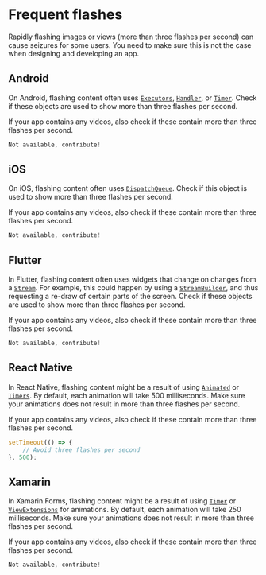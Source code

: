 # Frequent flashes

Rapidly flashing images or views (more than three flashes per second) can cause seizures for some users. You need to make sure this is not the case when designing and developing an app.

## Android

On Android, flashing content often uses [`Executors`](https://developer.android.com/reference/java/util/concurrent/Executors), [`Handler`](https://developer.android.com/reference/android/os/Handler), or [`Timer`](https://developer.android.com/reference/java/util/Timer). Check if these objects are used to show more than three flashes per second.

If your app contains any videos, also check if these contain more than three flashes per second.

```kotlin
Not available, contribute!
```

## iOS

On iOS, flashing content often uses [`DispatchQueue`](https://developer.apple.com/documentation/dispatch/dispatchqueue). Check if this object is used to show more than three flashes per second.

If your app contains any videos, also check if these contain more than three flashes per second.

```swift
Not available, contribute!
```

## Flutter

In Flutter, flashing content often uses widgets that change on changes from a [`Stream`](https://api.flutter.dev/flutter/dart-async/Stream-class.html). For example, this could happen by using a [`StreamBuilder`](https://api.flutter.dev/flutter/widgets/StreamBuilder-class.html), and thus requesting a re-draw of certain parts of the screen. Check if these objects are used to show more than three flashes per second.

If your app contains any videos, also check if these contain more than three flashes per second.

```dart
Not available, contribute!
```

## React Native

In React Native, flashing content might be a result of using [`Animated`](https://reactnative.dev/docs/animated) or [`Timers`](https://reactnative.dev/docs/timers). By default, each animation will take 500 milliseconds. Make sure your animations does not result in more than three flashes per second.

If your app contains any videos, also check if these contain more than three flashes per second.

```jsx
setTimeout(() => {
    // Avoid three flashes per second
}, 500);
```

## Xamarin

In Xamarin.Forms, flashing content might be a result of using [`Timer`](https://learn.microsoft.com/en-us/dotnet/api/System.Threading.Timer?view=net-7.0) or [`ViewExtensions`](https://learn.microsoft.com/en-us/dotnet/api/xamarin.forms.viewextensions?view=xamarin-forms) for animations. By default, each animation will take 250 milliseconds. Make sure your animations does not result in more than three flashes per second.

If your app contains any videos, also check if these contain more than three flashes per second.

```csharp
Not available, contribute!
```

